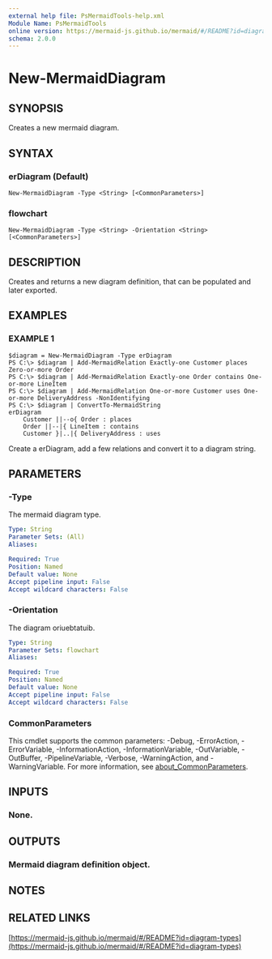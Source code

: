 ```yaml
---
external help file: PsMermaidTools-help.xml
Module Name: PsMermaidTools
online version: https://mermaid-js.github.io/mermaid/#/README?id=diagram-types
schema: 2.0.0
---
```


# New-MermaidDiagram

## SYNOPSIS
Creates a new mermaid diagram.

## SYNTAX

### erDiagram (Default)
```
New-MermaidDiagram -Type <String> [<CommonParameters>]
```

### flowchart
```
New-MermaidDiagram -Type <String> -Orientation <String> [<CommonParameters>]
```

## DESCRIPTION
Creates and returns a new diagram definition, that can be populated and later exported.

## EXAMPLES

### EXAMPLE 1
```
$diagram = New-MermaidDiagram -Type erDiagram
PS C:\> $diagram | Add-MermaidRelation Exactly-one Customer places Zero-or-more Order
PS C:\> $diagram | Add-MermaidRelation Exactly-one Order contains One-or-more LineItem
PS C:\> $diagram | Add-MermaidRelation One-or-more Customer uses One-or-more DeliveryAddress -NonIdentifying
PS C:\> $diagram | ConvertTo-MermaidString
erDiagram
    Customer ||--o{ Order : places
    Order ||--|{ LineItem : contains
    Customer }|..|{ DeliveryAddress : uses
```

Create a erDiagram, add a few relations and convert it to a diagram string.

## PARAMETERS

### -Type
The mermaid diagram type.

```yaml
Type: String
Parameter Sets: (All)
Aliases:

Required: True
Position: Named
Default value: None
Accept pipeline input: False
Accept wildcard characters: False
```

### -Orientation
The diagram oriuebtatuib.

```yaml
Type: String
Parameter Sets: flowchart
Aliases:

Required: True
Position: Named
Default value: None
Accept pipeline input: False
Accept wildcard characters: False
```

### CommonParameters
This cmdlet supports the common parameters: -Debug, -ErrorAction, -ErrorVariable, -InformationAction, -InformationVariable, -OutVariable, -OutBuffer, -PipelineVariable, -Verbose, -WarningAction, and -WarningVariable. For more information, see [about_CommonParameters](http://go.microsoft.com/fwlink/?LinkID=113216).

## INPUTS

### None.
## OUTPUTS

### Mermaid diagram definition object.
## NOTES

## RELATED LINKS

[https://mermaid-js.github.io/mermaid/#/README?id=diagram-types](https://mermaid-js.github.io/mermaid/#/README?id=diagram-types)

